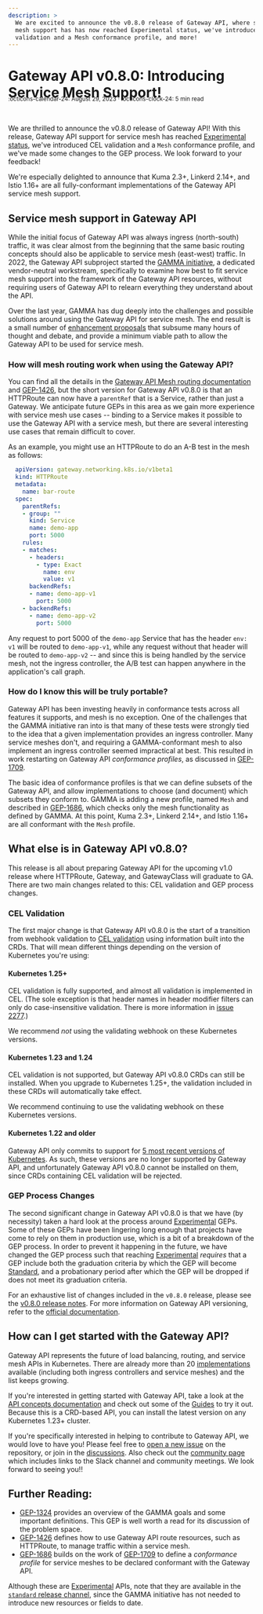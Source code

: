 ```yaml
---
description: >
  We are excited to announce the v0.8.0 release of Gateway API, where service
  mesh support has has now reached Experimental status, we've introduced CEL
  validation and a Mesh conformance profile, and more!
---
```


# Gateway API v0.8.0: Introducing Service Mesh Support!

<small style="position:relative; top:-30px;">
  :octicons-calendar-24: August 29, 2023 ·
  :octicons-clock-24: 5 min read
</small>

We are thrilled to announce the v0.8.0 release of Gateway API! With this
release, Gateway API support for service mesh has reached [Experimental
status][status], we've introduced CEL validation and a `Mesh` conformance
profile, and we've made some changes to the GEP process. We look forward to
your feedback!

We're especially delighted to announce that Kuma 2.3+, Linkerd 2.14+, and
Istio 1.16+ are all fully-conformant implementations of the Gateway API
service mesh support.

## Service mesh support in Gateway API

While the initial focus of Gateway API was always ingress (north-south)
traffic, it was clear almost from the beginning that the same basic routing
concepts should also be applicable to service mesh (east-west) traffic. In
2022, the Gateway API subproject started the [GAMMA initiative][gamma], a
dedicated vendor-neutral workstream, specifically to examine how best to fit
service mesh support into the framework of the Gateway API resources, without
requiring users of Gateway API to relearn everything they understand about the
API.

Over the last year, GAMMA has dug deeply into the challenges and possible
solutions around using the Gateway API for service mesh. The end result is a
small number of [enhancement proposals][geps] that subsume many hours of
thought and debate, and provide a minimum viable path to allow the Gateway API
to be used for service mesh.

### How will mesh routing work when using the Gateway API?

You can find all the details in the [Gateway API Mesh routing
documentation][mesh-routing] and [GEP-1426], but the short version for Gateway
API v0.8.0 is that an HTTPRoute can now have a `parentRef` that is a Service,
rather than just a Gateway. We anticipate future GEPs in this area as we gain
more experience with service mesh use cases -- binding to a Service makes it
possible to use the Gateway API with a service mesh, but there are several
interesting use cases that remain difficult to cover.

As an example, you might use an HTTPRoute to do an A-B test in the mesh as
follows:

```yaml
  apiVersion: gateway.networking.k8s.io/v1beta1
  kind: HTTPRoute
  metadata:
    name: bar-route
  spec:
    parentRefs:
    - group: ""
      kind: Service
      name: demo-app
      port: 5000
    rules:
    - matches:
      - headers:
        - type: Exact
          name: env
          value: v1
      backendRefs:
      - name: demo-app-v1
        port: 5000
    - backendRefs:
      - name: demo-app-v2
        port: 5000
```

Any request to port 5000 of the `demo-app` Service that has the header `env:
v1` will be routed to `demo-app-v1`, while any request without that header
will be routed to `demo-app-v2` -- and since this is being handled by the
service mesh, not the ingress controller, the A/B test can happen anywhere in
the application's call graph.

### How do I know this will be truly portable?

Gateway API has been investing heavily in conformance tests across all
features it supports, and mesh is no exception. One of the challenges that the
GAMMA initiative ran into is that many of these tests were strongly tied to
the idea that a given implementation provides an ingress controller. Many
service meshes don't, and requiring a GAMMA-conformant mesh to also implement
an ingress controller seemed impractical at best. This resulted in work
restarting on Gateway API _conformance profiles_, as discussed in [GEP-1709].

The basic idea of conformance profiles is that we can define subsets of the
Gateway API, and allow implementations to choose (and document) which subsets
they conform to. GAMMA is adding a new profile, named `Mesh` and described in
[GEP-1686], which checks only the mesh functionality as defined by GAMMA. At
this point, Kuma 2.3+, Linkerd 2.14+, and Istio 1.16+ are all conformant with
the `Mesh` profile.

## What else is in Gateway API v0.8.0?

This release is all about preparing Gateway API for the upcoming v1.0 release
where HTTPRoute, Gateway, and GatewayClass will graduate to GA. There are two
main changes related to this: CEL validation and GEP process changes.

### CEL Validation

The first major change is that Gateway API v0.8.0 is the start of a transition
from webhook validation to [CEL validation][cel] using information built into
the CRDs. That will mean different things depending on the version of
Kubernetes you're using:

#### Kubernetes 1.25+

CEL validation is fully supported, and almost all validation is implemented in
CEL. (The sole exception is that header names in header modifier filters can
only do case-insensitive validation. There is more information in [issue
2277].)

We recommend _not_ using the validating webhook on these Kubernetes versions.

#### Kubernetes 1.23 and 1.24

CEL validation is not supported, but Gateway API v0.8.0 CRDs can still be
installed. When you upgrade to Kubernetes 1.25+, the validation included in
these CRDs will automatically take effect.

We recommend continuing to use the validating webhook on these Kubernetes
versions.

#### Kubernetes 1.22 and older

Gateway API only commits to support for [5 most recent versions of
Kubernetes][supported-versions]. As such, these versions are no longer
supported by Gateway API, and unfortunately Gateway API v0.8.0 cannot be
installed on them, since CRDs containing CEL validation will be rejected.

### GEP Process Changes

The second significant change in Gateway API v0.8.0 is that we have (by
necessity) taken a hard look at the process around [Experimental][status]
GEPs. Some of these GEPs have been lingering long enough that projects have
come to rely on them in production use, which is a bit of a breakdown of the
GEP process. In order to prevent it happening in the future, we have changed
the GEP process such that reaching [Experimental][status] _requires_ that a
GEP include both the graduation criteria by which the GEP will become
[Standard][status], and a probationary period after which the GEP will be
dropped if does not meet its graduation criteria.

For an exhaustive list of changes included in the `v0.8.0` release, please see
the [v0.8.0 release notes]. For more information on Gateway API versioning,
refer to the [official documentation][versioning docs].

## How can I get started with the Gateway API?

Gateway API represents the future of load balancing, routing, and service mesh
APIs in Kubernetes. There are already more than 20 [implementations][impl]
available (including both ingress controllers and service meshes) and the list
keeps growing.

If you're interested in getting started with Gateway API, take a look at the
[API concepts documentation][concepts] and check out some of the
[Guides][guides] to try it out. Because this is a CRD-based API, you can
install the latest version on any Kubernetes 1.23+ cluster.

If you're specifically interested in helping to contribute to Gateway API, we
would love to have you! Please feel free to [open a new issue][issue] on the
repository, or join in the [discussions][disc]. Also check out the [community
page][community] which includes links to the Slack channel and community
meetings. We look forward to seeing you!!

## Further Reading:

- [GEP-1324] provides an overview of the GAMMA goals and some important
  definitions. This GEP is well worth a read for its discussion of the problem
  space.
- [GEP-1426] defines how to use Gateway API route resources, such as
  HTTPRoute, to manage traffic within a service mesh.
- [GEP-1686] builds on the work of [GEP-1709] to define a _conformance
  profile_ for service meshes to be declared conformant with the Gateway API.

Although these are [Experimental][status] APIs, note that they are available
in the [`standard` release channel][ch], since the GAMMA initiative has not
needed to introduce new resources or fields to date.

[gamma]:/concepts/gamma/
[status]:/geps/overview/#status
[ch]:/concepts/versioning/#release-channels-eg-experimental-standard
[cel]:https://kubernetes.io/docs/reference/using-api/cel/
[crd]:https://kubernetes.io/docs/tasks/extend-kubernetes/custom-resources/custom-resource-definitions/
[concepts]:/concepts/api-overview/
[geps]:https://gateway-api.sigs.k8s.io/v1beta1/contributing/gep/
[guides]:/guides/getting-started/
[impl]:/implementations/
[install-crds]:/guides/getting-started/#install-the-crds
[issue]:https://github.com/kubernetes-sigs/gateway-api/issues/new/choose
[disc]:https://github.com/kubernetes-sigs/gateway-api/discussions
[community]:/contributing/community/
[mesh-routing]:/concepts/gamma/#how-the-gateway-api-works-for-service-mesh
[GEP-1426]:/geps/gep-1426/
[GEP-1324]:/geps/gep-1324/
[GEP-1686]:/geps/gep-1686/
[GEP-1709]:/geps/gep-1709/
[issue 2277]:https://github.com/kubernetes-sigs/gateway-api/issues/2277
[supported-versions]:https://gateway-api.sigs.k8s.io/concepts/versioning/#supported-versions
[v0.8.0 release notes]:https://github.com/kubernetes-sigs/gateway-api/releases/tag/v0.8.0
[versioning docs]:https://gateway-api.sigs.k8s.io/concepts/versioning/
